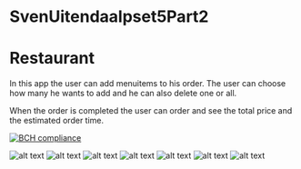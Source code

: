 # SvenUitendaalpset5Part2

# Restaurant

In this app the user can add menuitems to his order. 
The user can choose how many he wants to add and he can also delete one or all.

When the order is completed the user can order and see the total price and the estimated order time.

[![BCH compliance](https://bettercodehub.com/edge/badge/suitendaal/SvenUitendaalpset5Part2?branch=master)](https://bettercodehub.com/)

![alt text](https://github.com/suitendaal/SvenUitendaalpset5Part2/blob/master/doc/Screenshot_20171201-200319.png)
![alt text](https://github.com/suitendaal/SvenUitendaalpset5Part2/blob/master/doc/Screenshot_20171201-200322.png)
![alt text](https://github.com/suitendaal/SvenUitendaalpset5Part2/blob/master/doc/Screenshot_20171201-200325.png)
![alt text](https://github.com/suitendaal/SvenUitendaalpset5Part2/blob/master/doc/Screenshot_20171201-200332.png)
![alt text](https://github.com/suitendaal/SvenUitendaalpset5Part2/blob/master/doc/Screenshot_20171201-200340.png)
![alt text](https://github.com/suitendaal/SvenUitendaalpset5Part2/blob/master/doc/Screenshot_20171201-200344.png)
![alt text](https://github.com/suitendaal/SvenUitendaalpset5Part2/blob/master/doc/Screenshot_20171201-200352.png)
